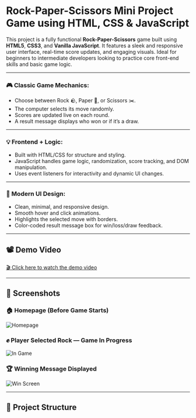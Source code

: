 # Rock-Paper-Scissors Mini Project Game using HTML, CSS & JavaScript

This project is a fully functional **Rock-Paper-Scissors** game built using **HTML5**, **CSS3**, and **Vanilla JavaScript**. It features a sleek and responsive user interface, real-time score updates, and engaging visuals. Ideal for beginners to intermediate developers looking to practice core front-end skills and basic game logic.

---

### 🎮 Classic Game Mechanics:
- Choose between Rock 🪨, Paper 📄, or Scissors ✂️.
- The computer selects its move randomly.
- Scores are updated live on each round.
- A result message displays who won or if it’s a draw.

---

### 💡 Frontend + Logic:
- Built with HTML/CSS for structure and styling.
- JavaScript handles game logic, randomization, score tracking, and DOM manipulation.
- Uses event listeners for interactivity and dynamic UI changes.

---

### 🎨 Modern UI Design:
- Clean, minimal, and responsive design.
- Smooth hover and click animations.
- Highlights the selected move with borders.
- Color-coded result message box for win/loss/draw feedback.

---

## 📽️ Demo Video

[🎬 Click here to watch the demo video](./assets/demoRec.mp4)

---

## 📸 Screenshots

### 🏠 Homepage (Before Game Starts)
![Homepage](./assets/screenshot-home.png)

### ✊ Player Selected Rock — Game In Progress
![In Game](./assets/screenshot-play.png)

### 🏆 Winning Message Displayed
![Win Screen](./assets/screenshot-win.png)

---

## 📁 Project Structure

